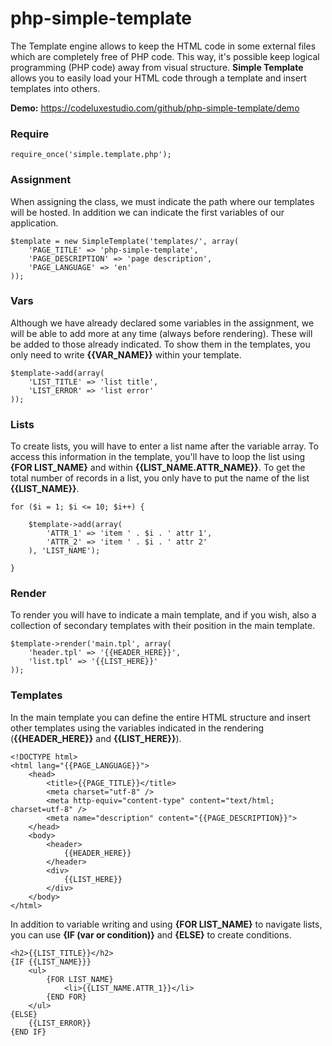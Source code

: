# php-simple-template

The Template engine allows to keep the HTML code in some external files which are completely free of PHP code. This way, it's possible keep logical programming (PHP code) away from visual structure. **Simple Template** allows you to easily load your HTML code through a template and insert templates into others.

**Demo:** https://codeluxestudio.com/github/php-simple-template/demo 

### Require

    require_once('simple.template.php');

### Assignment

When assigning the class, we must indicate the path where our templates will be hosted. In addition we can indicate the first variables of our application.

    $template = new SimpleTemplate('templates/', array(
        'PAGE_TITLE' => 'php-simple-template',
        'PAGE_DESCRIPTION' => 'page description',
        'PAGE_LANGUAGE' => 'en'
    ));

### Vars

Although we have already declared some variables in the assignment, we will be able to add more at any time (always before rendering). These will be added to those already indicated. To show them in the templates, you only need to write **{{VAR_NAME}}** within your template.

    $template->add(array(
        'LIST_TITLE' => 'list title',
        'LIST_ERROR' => 'list error'
    ));

### Lists

To create lists, you will have to enter a list name after the variable array. To access this information in the template, you'll have to loop the list using **{FOR LIST_NAME}** and within **{{LIST_NAME.ATTR_NAME}}**. To get the total number of records in a list, you only have to put the name of the list **{{LIST_NAME}}**.

    for ($i = 1; $i <= 10; $i++) {

        $template->add(array(
            'ATTR_1' => 'item ' . $i . ' attr 1',
            'ATTR_2' => 'item ' . $i . ' attr 2'
        ), 'LIST_NAME');

    }

### Render

To render you will have to indicate a main template, and if you wish, also a collection of secondary templates with their position in the main template.

    $template->render('main.tpl', array(
        'header.tpl' => '{{HEADER_HERE}}',
        'list.tpl' => '{{LIST_HERE}}'
    ));

### Templates

In the main template you can define the entire HTML structure and insert other templates using the variables indicated in the rendering (**{{HEADER_HERE}}** and **{{LIST_HERE}}**).

    <!DOCTYPE html>
    <html lang="{{PAGE_LANGUAGE}}">
        <head>
            <title>{{PAGE_TITLE}}</title>
            <meta charset="utf-8" />
            <meta http-equiv="content-type" content="text/html; charset=utf-8" />
            <meta name="description" content="{{PAGE_DESCRIPTION}}">
        </head>
        <body>
            <header>
                {{HEADER_HERE}}
            </header>
            <div>
                {{LIST_HERE}}
            </div>
        </body>
    </html>

In addition to variable writing and using **{FOR LIST_NAME}** to navigate lists, you can use **{IF (var or condition)}** and **{ELSE}** to create conditions.

    <h2>{{LIST_TITLE}}</h2>
    {IF {{LIST_NAME}}}
        <ul>
            {FOR LIST_NAME}
                <li>{{LIST_NAME.ATTR_1}}</li>
            {END FOR}
        </ul>
    {ELSE}
        {{LIST_ERROR}}
    {END IF}
